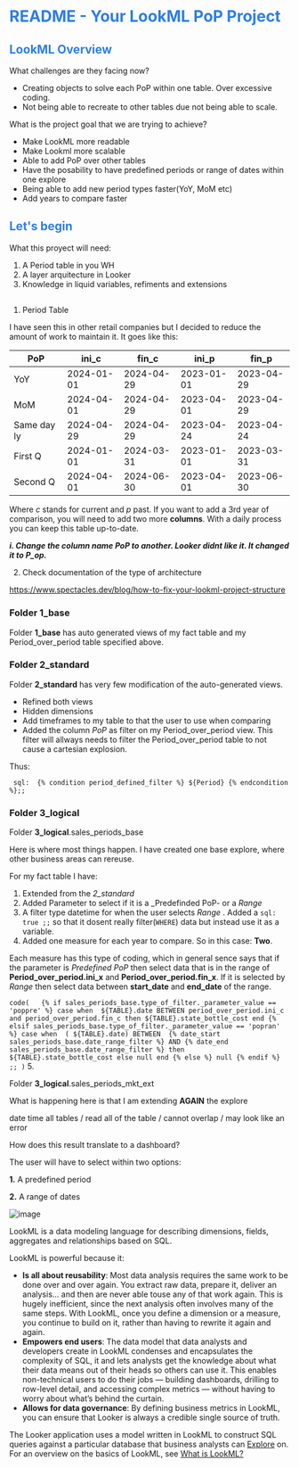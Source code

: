 <h1><span style="color:#2d7eea">README - Your LookML PoP Project</span></h1>

<h2><span style="color:#2d7eea">LookML Overview</span></h2>


What challenges are they facing now?
 * Creating objects to solve each PoP within one table. Over excessive coding.
 * Not being able to recreate to other tables due not being able to scale.
   

What is the project goal that we are trying to achieve?

 * Make LookML more readable
 * Make Lookml more scalable
 * Able to add PoP over other tables
 * Have the posability to have predefined periods or range of dates within one explore
 * Being able to add new period types faster(YoY, MoM etc)
 * Add years to compare faster

<h2><span style="color:#2d7eea">Let's begin</span></h2>

What this proyect will need:
 1. A Period table in you WH
 2. A layer arquitecture in Looker
 3. Knowledge in liquid variables, refiments and extensions

<h2></h2>


   1. Period Table

   I have seen this in other retail companies but I decided to reduce the amount of work to maintain it. It goes like this:
   
PoP        |ini_c     |fin_c     |ini_p     |fin_p     
-----------|----------|----------|----------|----------
YoY        |2024-01-01|2024-04-29|2023-01-01|2023-04-29
MoM        |2024-04-01|2024-04-29|2023-04-01|2023-04-29
Same day ly|2024-04-29|2024-04-29|2023-04-24|2023-04-24
First Q    |2024-01-01|2024-03-31|2023-01-01|2023-03-31
Second Q   |2024-04-01|2024-06-30|2023-04-01|2023-06-30

Where _c_ stands for current and _p_ past. If you want to add a 3rd year of comparison, you will need to add two more **columns**. With a daily process you can keep this table up-to-date.

 ***i. Change the column name PoP to another. Looker didnt like it. It changed it to P_op.***

   2. Check documentation of the type of architecture
      
   https://www.spectacles.dev/blog/how-to-fix-your-lookml-project-structure

  <h3> Folder 1_base</h3> 
  
  Folder **1_base** has auto generated views of my fact table and my Period_over_period table specified above.
   
<h3> Folder 2_standard</h3>

   Folder **2_standard** has very few modification of the auto-generated views.
   
* Refined both views
* Hidden dimensions
* Add timeframes to my table to that the user to use when comparing
* Added the column _PoP_ as filter on my Period_over_period view. This filter will allways needs to filter the Period_over_period table to not cause a 
 cartesian explosion.
 
 Thus:
 
` sql:  {% condition period_defined_filter %} ${Period} {% endcondition %};;`

<h3> Folder 3_logical</h3>

   Folder **3_logical**.sales_periods_base

   Here is where most things happen. I have created one base explore, where other business areas can rereuse. 

   For my fact table I have:
   1. Extended from the _2_standard_
   2. Added Parameter to select if it is a _Predefinded PoP- or a _Range_
   3. A filter type datetime for when the user selects _Range_ . Added a `sql: true ;;` so that it dosent really filter(`WHERE`) data but instead use it as a variable.
   4. Added one measure for each year to compare. So in this case: **Two**.

Each measure has this type of coding, which in general sence says that if the parameter is _Predefined PoP_ then select data that is in the range of **Period_over_period.ini_x** and **Period_over_period.fin_x**. If it is selected by _Range_ then select data between **start_date** and **end_date** of the range.

`code(   {% if sales_periods_base.type_of_filter._parameter_value == 'poppre' %}
            case when  ${TABLE}.date BETWEEN period_over_period.ini_c and period_over_period.fin_c
                 then ${TABLE}.state_bottle_cost end
        {% elsif sales_periods_base.type_of_filter._parameter_value == 'popran' %}
            case when  ( ${TABLE}.date) BETWEEN  {% date_start sales_periods_base.date_range_filter %} AND {% date_end sales_periods_base.date_range_filter %}
                 then ${TABLE}.state_bottle_cost else null end
        {% else %}
            null
        {% endif %}   ;;
        )`
   5.

 Folder **3_logical**.sales_periods_mkt_ext

 What is happening here is that I am extending **AGAIN** the explore 


   date time all tables / read all of the table / cannot overlap / may look like an error

How does this result translate to a dashboard?

The user will have to select within two options:

**1.** A predefined period

**2.** A range of dates

![image](https://github.com/rellech/PeriodOverPeriod_Looker/assets/142577522/570f4f98-3634-4974-bb2e-01d3d30859ed)






LookML is a data modeling language for describing dimensions, fields, aggregates and relationships based on SQL.

LookML is powerful because it:



- **Is all about reusability**: Most data analysis requires the same work to be done over and over again. You extract
raw data, prepare it, deliver an analysis... and then are never able touse any of that work again. This is hugely
inefficient, since the next analysis often involves many of the same steps. With LookML, once you define a
dimension or a measure, you continue to build on it, rather than having to rewrite it again and again.
- **Empowers end users**:  The data model that data analysts and developers create in LookML condenses and
encapsulates the complexity of SQL, it and lets analysts get the knowledge about what their data means out of
their heads so others can use it. This enables non-technical users to do their jobs &mdash; building dashboards,
drilling to row-level detail, and accessing complex metrics &mdash; without having to worry about what’s behind the curtain.
- **Allows for data governance**: By defining business metrics in LookML, you can ensure that Looker is always a
credible single source of truth.


The Looker application uses a model written in LookML to construct SQL queries against a particular database that
business analysts can [Explore](https://cloud.google.com/looker/docs/r/exploring-data) on. For an overview on the basics of LookML, see [What is LookML?](https://cloud.google.com/looker/docs/r/what-is-lookml)


